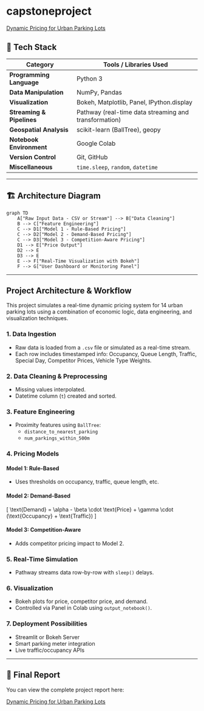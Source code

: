 # capstoneproject

[Dynamic Pricing for Urban Parking Lots](https://github.com/shambhavi1635/capstoneproject/blob/main/Dynamic_Pricing_for_Urban_ParkingLots.pdf)



## 🔧 Tech Stack

| Category                 | Tools / Libraries Used                                                               |
|--------------------------|--------------------------------------------------------------------------------------|
| **Programming Language** | Python 3                                                                             |
| **Data Manipulation**    | NumPy, Pandas                                                                        |
| **Visualization**        | Bokeh, Matplotlib, Panel, IPython.display                                           |
| **Streaming & Pipelines**| Pathway (real-time data streaming and transformation)                                |
| **Geospatial Analysis**  | scikit-learn (BallTree), geopy                                                       |
| **Notebook Environment** | Google Colab                                                                         |
| **Version Control**      | Git, GitHub                                                                          |
| **Miscellaneous**        | `time.sleep`, `random`, `datetime`                                                  |

---

## 🏗️ Architecture Diagram

```mermaid
graph TD
    A["Raw Input Data - CSV or Stream"] --> B["Data Cleaning"]
    B --> C["Feature Engineering"]
    C --> D1["Model 1 - Rule-Based Pricing"]
    C --> D2["Model 2 - Demand-Based Pricing"]
    C --> D3["Model 3 - Competition-Aware Pricing"]
    D1 --> E["Price Output"]
    D2 --> E
    D3 --> E
    E --> F["Real-Time Visualization with Bokeh"]
    F --> G["User Dashboard or Monitoring Panel"]
```

---

##  Project Architecture & Workflow

This project simulates a real-time dynamic pricing system for 14 urban parking lots using a combination of economic logic, data engineering, and visualization techniques.

### 1.  Data Ingestion
- Raw data is loaded from a `.csv` file or simulated as a real-time stream.
- Each row includes timestamped info: Occupancy, Queue Length, Traffic, Special Day, Competitor Prices, Vehicle Type Weights.

### 2.  Data Cleaning & Preprocessing
- Missing values interpolated.
- Datetime column (`t`) created and sorted.

### 3.  Feature Engineering
- Proximity features using `BallTree`:
  - `distance_to_nearest_parking`
  - `num_parkings_within_500m`

### 4.  Pricing Models
#### Model 1: Rule-Based
- Uses thresholds on occupancy, traffic, queue length, etc.

#### Model 2: Demand-Based
\[
\text{Demand} = \alpha - \beta \cdot \text{Price} + \gamma \cdot (\text{Occupancy} + \text{Traffic})
\]

#### Model 3: Competition-Aware
- Adds competitor pricing impact to Model 2.

### 5.  Real-Time Simulation
- Pathway streams data row-by-row with `sleep()` delays.

### 6.  Visualization
- Bokeh plots for price, competitor price, and demand.
- Controlled via Panel in Colab using `output_notebook()`.

### 7.  Deployment Possibilities
- Streamlit or Bokeh Server
- Smart parking meter integration
- Live traffic/occupancy APIs

---

## 📄 Final Report

You can view the complete project report here:

[Dynamic Pricing for Urban Parking Lots](https://drive.google.com/file/d/1sxdBXx-M32QrWaI0d3H4AjRN4i6QaEFL/view?usp=sharing)





